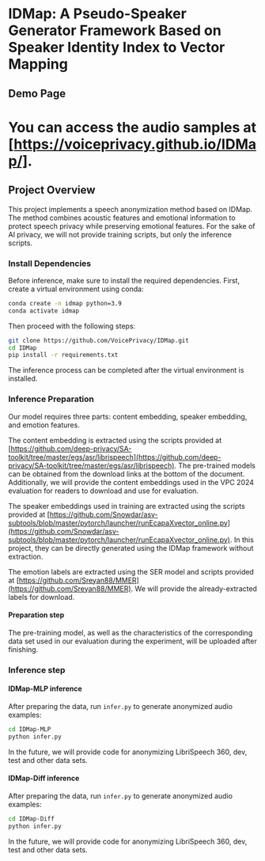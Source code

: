 # IDMap: A Pseudo-Speaker Generator Framework Based on Speaker Identity Index to Vector Mapping
## Demo Page
# You can access the audio samples at  [https://voiceprivacy.github.io/IDMap/].
## Project Overview
This project implements a speech anonymization method based on IDMap. The method combines acoustic features and emotional information to protect speech privacy while preserving emotional features. For the sake of AI privacy, we will not provide training scripts, but only the inference scripts.

### Install Dependencies
Before inference, make sure to install the required dependencies. First, create a virtual environment using conda:
```bash
conda create -n idmap python=3.9
conda activate idmap
```
Then proceed with the following steps:
```bash
git clone https://github.com/VoicePrivacy/IDMap.git
cd IDMap
pip install -r requirements.txt
```
The inference process can be completed after the virtual environment is installed.

### Inference Preparation
Our model requires three parts: content embedding, speaker embedding, and emotion features. 

The content embedding is extracted using the scripts provided at [https://github.com/deep-privacy/SA-toolkit/tree/master/egs/asr/librispeech](https://github.com/deep-privacy/SA-toolkit/tree/master/egs/asr/librispeech). The pre-trained models can be obtained from the download links at the bottom of the document. Additionally, we will provide the content embeddings used in the VPC 2024 evaluation for readers to download and use for evaluation.

The speaker embeddings used in training are extracted using the scripts provided at [https://github.com/Snowdar/asv-subtools/blob/master/pytorch/launcher/runEcapaXvector_online.py](https://github.com/Snowdar/asv-subtools/blob/master/pytorch/launcher/runEcapaXvector_online.py). In this project, they can be directly generated using the IDMap framework without extraction.

The emotion labels are extracted using the SER model and scripts provided at [https://github.com/Sreyan88/MMER](https://github.com/Sreyan88/MMER). We will provide the already-extracted labels for download. 

#### Preparation step
The pre-training model, as well as the characteristics of the corresponding data set used in our evaluation during the experiment, will be uploaded after finishing.

### Inference step
#### IDMap-MLP inference
After preparing the data, run `infer.py` to generate anonymized audio examples:

```bash
cd IDMap-MLP
python infer.py
```
In the future, we will provide code for anonymizing LibriSpeech 360, dev, test and other data sets.

#### IDMap-Diff inference
After preparing the data, run `infer.py` to generate anonymized audio examples:

```bash
cd IDMap-Diff
python infer.py
```
In the future, we will provide code for anonymizing LibriSpeech 360, dev, test and other data sets.

